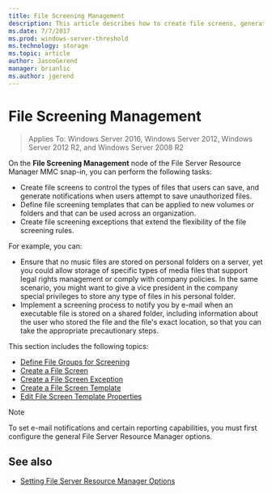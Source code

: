 ```yaml
---
title: File Screening Management
description: This article describes how to create file screens, generate notifications, define file screening templates, and create file screening exceptions
ms.date: 7/7/2017
ms.prod: windows-server-threshold
ms.technology: storage
ms.topic: article
author: JasonGerend
manager: brianlic
ms.author: jgerend
---
```


# File Screening Management

> Applies To: Windows Server 2016, Windows Server 2012, Windows Server 2012 R2, and Windows Server 2008 R2

On the **File Screening Management** node of the File Server Resource Manager MMC snap-in, you can perform the following tasks:

-   Create file screens to control the types of files that users can save, and generate notifications when users attempt to save unauthorized files.
-   Define file screening templates that can be applied to new volumes or folders and that can be used across an organization.
-   Create file screening exceptions that extend the flexibility of the file screening rules.

For example, you can:

-   Ensure that no music files are stored on personal folders on a server, yet you could allow storage of specific types of media files that support legal rights management or comply with company policies. In the same scenario, you might want to give a vice president in the company special privileges to store any type of files in his personal folder.
-   Implement a screening process to notify you by e-mail when an executable file is stored on a shared folder, including information about the user who stored the file and the file's exact location, so that you can take the appropriate precautionary steps.

This section includes the following topics:

-   [Define File Groups for Screening](define-file-groups-for-screening.md)
-   [Create a File Screen](create-file-screen.md)
-   [Create a File Screen Exception](create-file-screen-exception.md)
-   [Create a File Screen Template](create-file-screen-template.md)
-   [Edit File Screen Template Properties](edit-file-screen-template-properties.md)

> [!Note]
> To set e-mail notifications and certain reporting capabilities, you must first configure the general File Server Resource Manager options.

## See also

-   [Setting File Server Resource Manager Options](setting-file-server-resource-manager-options.md)


